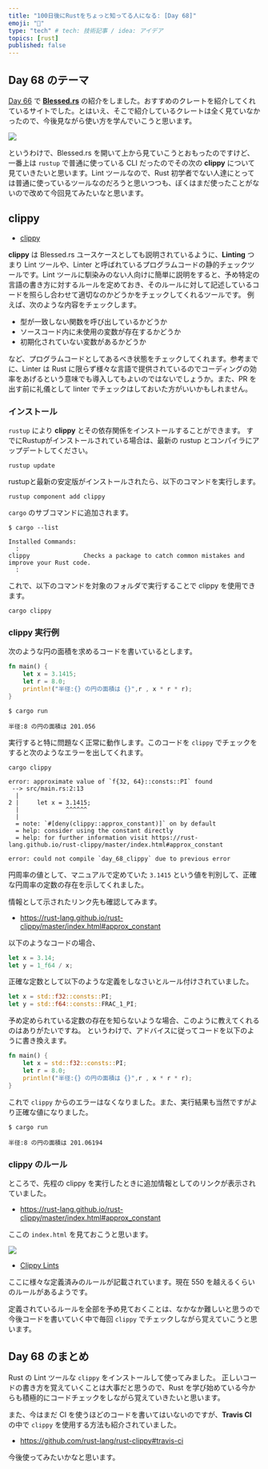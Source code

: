 ```yaml
---
title: "100日後にRustをちょっと知ってる人になる: [Day 68]"
emoji: "🦀"
type: "tech" # tech: 技術記事 / idea: アイデア
topics: [rust]
published: false
---
```

## Day 68 のテーマ
[Day 66](https://zenn.dev/shinyay/articles/hello-rust-day066) で **[Blessed.rs](https://blessed.rs/crates)** の紹介をしました。おすすめのクレートを紹介してくれているサイトでした。とはいえ、そこで紹介しているクレートは全く見ていなかったので、今後見ながら使い方を学んでいこうと思います。

![](https://storage.googleapis.com/zenn-user-upload/56c77826cbc7-20221122.png)

というわけで、Blessed.rs を開いて上から見ていこうとおもったのですけど、一番上は `rustup` で普通に使っている CLI だったのでその次の **clippy** について見ていきたいと思います。Lint ツールなので、Rust 初学者でない人達にとっては普通に使っているツールなのだろうと思いつつも、ぼくはまだ使ったことがないので改めて今回見てみたいなと思います。

## clippy

- [clippy](https://github.com/rust-lang/rust-clippy)

**clippy** は Blessed.rs ユースケースとしても説明されているように、**Linting** つまり Lint ツールや、Linter と呼ばれているプログラムコードの静的チェックツールです。Lint ツールに馴染みのない人向けに簡単に説明をすると、予め特定の言語の書き方に対するルールを定めておき、そのルールに対して記述しているコードを照らし合わせて適切なのかどうかをチェックしてくれるツールです。
例えば、次のような内容をチェックします。

- 型が一致しない関数を呼び出しているかどうか
- ソースコード内に未使用の変数が存在するかどうか
- 初期化されていない変数があるかどうか

など、プログラムコードとしてあるべき状態をチェックしてくれます。参考までに、Linter は Rust に限らず様々な言語で提供されているのでコーディングの効率をあげるという意味でも導入してもよいのではないでしょうか。また、PR を出す前に礼儀として linter でチェックはしておいた方がいいかもしれません。

### インストール

`rustup` により **clippy** とその依存関係をインストールすることができます。
すでにRustupがインストールされている場合は、最新の rustup とコンパイラにアップデートしてください。

```shell
rustup update
```

rustupと最新の安定版がインストールされたら、以下のコマンドを実行します。

```shell
rustup component add clippy
```

`cargo` のサブコマンドに追加されます。

```shell
$ cargo --list

Installed Commands:
  :
clippy               Checks a package to catch common mistakes and improve your Rust code.
  :
```

これで、以下のコマンドを対象のフォルダで実行することで clippy を使用できます。

```shell
cargo clippy
```

### clippy 実行例

次のような円の面積を求めるコードを書いているとします。

```rust
fn main() {
    let x = 3.1415;
    let r = 8.0;
    println!("半径:{} の円の面積は {}",r , x * r * r);
}
```

```shell
$ cargo run

半径:8 の円の面積は 201.056
```

実行すると特に問題なく正常に動作します。このコードを `clippy` でチェックをすると次のようなエラーを出してくれます。

```shell
cargo clippy
```

```shell
error: approximate value of `f{32, 64}::consts::PI` found
 --> src/main.rs:2:13
  |
2 |     let x = 3.1415;
  |             ^^^^^^
  |
  = note: `#[deny(clippy::approx_constant)]` on by default
  = help: consider using the constant directly
  = help: for further information visit https://rust-lang.github.io/rust-clippy/master/index.html#approx_constant

error: could not compile `day_68_clippy` due to previous error
```

円周率の値として、マニュアルで定めていた `3.1415` という値を判別して、正確な円周率の定数の存在を示してくれました。

情報として示されたリンク先も確認してみます。

- <https://rust-lang.github.io/rust-clippy/master/index.html#approx_constant>

以下のようなコードの場合、

```rust
let x = 3.14;
let y = 1_f64 / x;
```

正確な定数として以下のような定義をしなさいとルール付けされていました。

```rust
let x = std::f32::consts::PI;
let y = std::f64::consts::FRAC_1_PI;
```

予め定められている定数の存在を知らないような場合、このように教えてくれるのはありがたいですね。
というわけで、アドバイスに従ってコードを以下のように書き換えます。

```rust
fn main() {
    let x = std::f32::consts::PI;
    let r = 8.0;
    println!("半径:{} の円の面積は {}",r , x * r * r);
}
```

これで `clippy` からのエラーはなくなりました。また、実行結果も当然ですがより正確な値になりました。

```shell
$ cargo run

半径:8 の円の面積は 201.06194
```

### clippy のルール

ところで、先程の clippy を実行したときに追加情報としてのリンクが表示されていました。

- <https://rust-lang.github.io/rust-clippy/master/index.html#approx_constant>

ここの `index.html` を見ておこうと思います。

![](https://storage.googleapis.com/zenn-user-upload/37036c7d9892-20221123.png)

- [Clippy Lints](https://rust-lang.github.io/rust-clippy/master/index.html)

ここに様々な定義済みのルールが記載されています。現在 550 を越えるくらいのルールがあるようです。

定義されているルールを全部を予め見ておくことは、なかなか難しいと思うので今後コードを書いていく中で毎回 `clippy` でチェックしながら覚えていこうと思います。

## Day 68 のまとめ

Rust の Lint ツールな `clippy` をインストールして使ってみました。
正しいコードの書き方を覚えていくことは大事だと思うので、Rust を学び始めている今からも積極的にコードチェックをしながら覚えていきたいと思います。

また、今はまだ CI を使うほどのコードを書いてはいないのですが、**Travis CI** の中で `clippy` を使用する方法も紹介されていました。

- <https://github.com/rust-lang/rust-clippy#travis-ci>

今後使ってみたいかなと思います。
